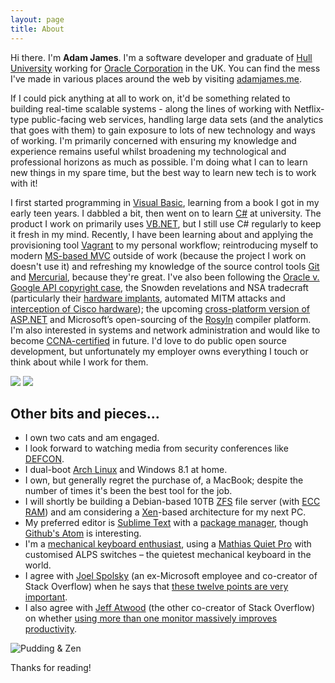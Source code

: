 ```yaml
---
layout: page
title: About
---
```


Hi there. I'm __Adam James__. I'm a software developer and graduate of [Hull University](http://www.hull.ac.uk) working for [Oracle Corporation](https://en.wikipedia.org/wiki/Oracle_Corporation) in the UK. You can find the mess I've made in various places around the web by visiting [adamjames.me](http://www.adamjames.me).

If I could pick anything at all to work on, it'd be something related to building real-time scalable systems - along the lines of working with Netflix-type public-facing web services, handling large data sets (and the analytics that goes with them) to gain exposure to lots of new technology and ways of working. I'm primarily concerned with ensuring my knowledge and experience remains useful whilst broadening my technological and professional horizons as much as possible. I'm doing what I can to learn new things in my spare time, but the best way to learn new tech is to work with it!

I first started programming in [Visual Basic](https://en.wikipedia.org/wiki/Visual_Basic), learning from a book I got in my early teen years. I dabbled a bit, then went on to learn [C#](https://en.wikipedia.org/wiki/C_Sharp_%28programming_language%29) at university. The product I work on primarily uses [VB.NET](https://en.wikipedia.org/wiki/Visual_Basic_.NET), but I still use C# regularly to keep it fresh in my mind. Recently, I have been learning about and applying the provisioning tool [Vagrant](https://en.wikipedia.org/wiki/Vagrant_%28software%29) to my personal workflow; reintroducing myself to modern [MS-based MVC](http://www.asp.net/mvc) outside of work (because the project I work on doesn't use it) and refreshing my knowledge of the source control tools [Git](http://www.git-scm.com/) and [Mercurial](http://hginit.com/00.html), because they're great. I've also been following the [Oracle v. Google API copyright case](http://www.wired.com/2014/05/oracle-copyright/), the Snowden revelations and NSA tradecraft (particularly their [hardware implants](https://www.youtube.com/watch?feature=player_detailpage&v=b0w36GAyZIA#t=3229), automated MITM attacks and [interception of Cisco hardware](https://www.techdirt.com/articles/20140518/17433327281/cisco-goes-straight-to-president-to-complain-about-nsa-intercepting-its-hardware.shtml)); the upcoming [cross-platform version of ASP.NET](https://github.com/aspnet/home) and Microsoft’s open-sourcing of the [Rosyln](http://msdn.microsoft.com/en-us/library/roslyn.aspx) compiler platform. I'm also interested in systems and network administration and would like to become [CCNA-certified](http://www.cisco.com/web/learning/certifications/associate/ccna/index.html) in future. I'd love to do public open source development, but unfortunately my employer owns everything I touch or think about while I work for them.

![](http://i.imgur.com/fz6Eg11.gif)
![](http://i.imgur.com/jHwg5Yq.gif)

## Other bits and pieces...

* I own two cats and am engaged. 
* I look forward to watching media from security conferences like [DEFCON](www.defcon.org).
* I dual-boot [Arch Linux](https://www.archlinux.org/) and Windows 8.1 at home. 
* I own, but generally regret the purchase of, a MacBook; despite the number of times it's been the best tool for the job. 
* I will shortly be building a Debian-based 10TB [ZFS](https://en.wikipedia.org/wiki/ZFS) file server (with [ECC RAM](http://www.reddit.com/r/DataHoarder/comments/238vqr/why_is_ecc_ram_necessary_for_zfs_but_not_for/)) and am considering a [Xen](http://wiki.xenproject.org/wiki/Xen_FAQ_General)-based architecture for my next PC. 
* My preferred editor is [Sublime Text](http://www.sublimetext.com/) with a [package manager](https://sublime.wbond.net/), though [Github's Atom](https://atom.io/) is interesting. 
* I'm a [mechanical keyboard enthusiast](http://www.reddit.com/r/mechanicalkeyboards), using a [Mathias Quiet Pro](http://matias.ca/quietpro/pc/) with customised ALPS switches – the quietest mechanical keyboard in the world. 
* I agree with [Joel Spolsky](https://en.wikipedia.org/wiki/Joel_Spolsky) (an ex-Microsoft employee and co-creator of Stack Overflow) when he says that [these twelve points are very important](http://www.joelonsoftware.com/articles/fog0000000043.html).
* I also agree with [Jeff Atwood](http://blog.codinghorror.com/about-me/) (the other co-creator of Stack Overflow) on whether [using more than one monitor massively improves productivity](http://blog.codinghorror.com/does-more-than-one-monitor-improve-productivity/). 

![Pudding & Zen](http://i.imgur.com/3SwhVEIl.jpg)

Thanks for reading!
